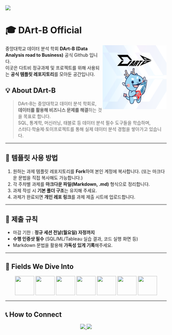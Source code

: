 <img src="https://capsule-render.vercel.app/api?type=cylinder&color=0:4B0082,100:000080&height=200&text=DArt-B%20Github&fontColor=ffffff&fontSize=52&fontAlign=50&fontAlignY=42&desc=중앙대학교%20데이터%20분석학회&descSize=22&descAlign=50&descAlignY=80" />

# 🎓 DArt-B Official 
<img align="right" src="./images/Dartb.png" width="200" />

중앙대학교 데이터 분석 학회 **DArt-B (Data Analysis road to Business)** 공식 Github 입니다. <br>
이곳은 다트비 정규과제 및 프로젝트를 위해 사용되는 **공식 템플릿 레포지토리**를 모아둔 공간입니다. 


## 💡 About DArt-B
> DArt-B는 중앙대학교 데이터 분석 학회로,  
> **데이터를 활용해 비즈니스 문제를 해결**하는 것을 목표로 합니다.  
> SQL, 통계학, 머신러닝, 태블로 등 데이터 분석 필수 도구들을 학습하며,  
> 스터디·학술제·토이프로젝트를 통해 실제 데이터 분석 경험을 쌓아가고 있습니다.

---

## 📝 템플릿 사용 방법

1. 원하는 과제 템플릿 레포지토리를 **Fork**하여 본인 계정에 복사합니다. (또는 마크다운 문법을 직접 복사해도 가능합니다.)
2. 각 주차별 과제를 **마크다운 파일(Markdown, .md)** 형식으로 정리합니다.  
3. 과제 작성 시 **기본 폴더 구조**는 유지해 주세요.  
4. 과제가 완료되면 **개인 레포 링크**를 과제 제출 시트에 업로드합니다.  

---

## 📝 제출 규칙

- 마감 기한 : **정규 세션 전날(월요일) 자정까지**  
- **수행 인증샷 필수** (SQL/ML/Tableau 실습 결과, 코드 실행 화면 등)  
- Markdown 문법을 활용해 **가독성 있게 기록**해주세요.  

---
## 📝 Fields We Dive Into
<p align="center">
  <!-- Python -->
  <img src="https://cdn.jsdelivr.net/gh/devicons/devicon/icons/python/python-original.svg" width="60" height="60"/>
  <!-- Jupyter -->
  <img src="https://cdn.jsdelivr.net/gh/devicons/devicon/icons/jupyter/jupyter-original-wordmark.svg" width="60" height="60"/>
  <!-- R -->
  <img src="https://cdn.jsdelivr.net/gh/devicons/devicon/icons/r/r-original.svg" width="60" height="60"/>
  <!-- Tableau -->
  <img src="https://img.icons8.com/color/96/000000/tableau-software.png" width="60" height="60"/>
  <!-- MySQL Workbench -->
  <img src="https://cdn.jsdelivr.net/gh/devicons/devicon/icons/mysql/mysql-original-wordmark.svg" width="60" height="60"/>
  <!-- SQL (Database Icon) -->
  <img src="https://img.icons8.com/ios-filled/100/000000/database.png" width="60" height="60"/>
  <!-- GitHub -->
  <img src="https://cdn.jsdelivr.net/gh/devicons/devicon/icons/github/github-original.svg" width="60" height="60"/>
</p>

---
## 📞 How to Connect 

<p align="center">
  <a href="https://www.instagram.com/dart_b_official/">
    <img src="https://img.shields.io/badge/Instagram-E4405F?style=for-the-badge&logo=instagram&logoColor=white" />
  </a>
  <a href="https://blog.naver.com/dartbblog">
    <img src="https://img.shields.io/badge/Naver%20Blog-03C75A?style=for-the-badge&logo=naver&logoColor=white" />
  </a>
</p>
